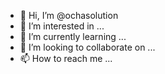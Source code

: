 - 👋 Hi, I’m @ochasolution
- 👀 I’m interested in ...
- 🌱 I’m currently learning ...
- 💞️ I’m looking to collaborate on ...
- 📫 How to reach me ...

<!---
ochasolution/ochasolution is a ✨ special ✨ repository because its `README.md` (this file) appears on your GitHub profile.
You can click the Preview link to take a look at your changes.
--->
